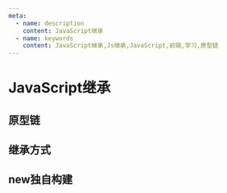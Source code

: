 ```yaml
---
meta:
  - name: description
    content: JavaScript继承
  - name: keywords
    content: JavaScript继承,Js继承,JavaScript,前端,学习,原型链
---
```

# JavaScript继承

## 原型链

## 继承方式

## new独自构建
